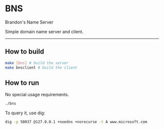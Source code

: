 # BNS
Brandon's Name Server

Simple domain name server and client. 

---

## How to build

```bash
make [bns] # build the server
make bnsclient # build the client
```

## How to run

No special usage requirements.

```bash
./bns
```

To query it, use dig:

```bash
dig -p 50037 @127.0.0.1 +noedns +norecurse -t A www.microsoft.com
```